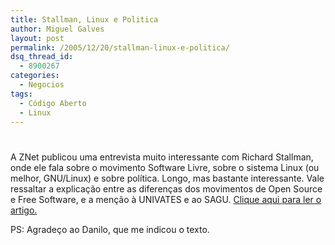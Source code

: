 ```yaml
---
title: Stallman, Linux e Politica
author: Miguel Galves
layout: post
permalink: /2005/12/20/stallman-linux-e-politica/
dsq_thread_id:
  - 8900267
categories:
  - Negocios
tags:
  - Código Aberto
  - Linux
---
```

# 

A ZNet publicou uma entrevista muito interessante com Richard Stallman, onde ele fala sobre o movimento Software Livre, sobre o sistema Linux (ou melhor, GNU/Linux) e sobre política. Longo, mas bastante interessante. Vale ressaltar a explicação entre as diferenças dos movimentos de Open Source e Free Software, e a menção à UNIVATES e ao SAGU. [ Clique aqui para ler o artigo.][1]

 [1]: http://www.zmag.org/content/showarticle.cfm?SectionID=13&ItemID=9350

PS: Agradeço ao Danilo, que me indicou o texto.